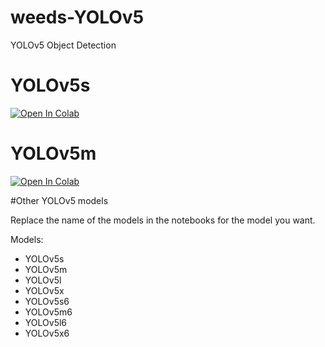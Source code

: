 # weeds-YOLOv5
YOLOv5 Object Detection

# YOLOv5s
[![Open In Colab](https://colab.research.google.com/assets/colab-badge.svg)](https://colab.research.google.com/github/carboni123/weeds-Yolo5/blob/main/Pytorch_YOLO5s_weeds.ipynb)

# YOLOv5m
[![Open In Colab](https://colab.research.google.com/assets/colab-badge.svg)](https://colab.research.google.com/github/carboni123/weeds-Yolo5/blob/main/Pytorch_YOLO5m_weeds.ipynb)

#Other YOLOv5 models  

Replace the name of the models in the notebooks for the model you want.  

Models:  
* YOLOv5s  
* YOLOv5m  
* YOLOv5l  
* YOLOv5x  
* YOLOv5s6  
* YOLOv5m6  
* YOLOv5l6  
* YOLOv5x6  